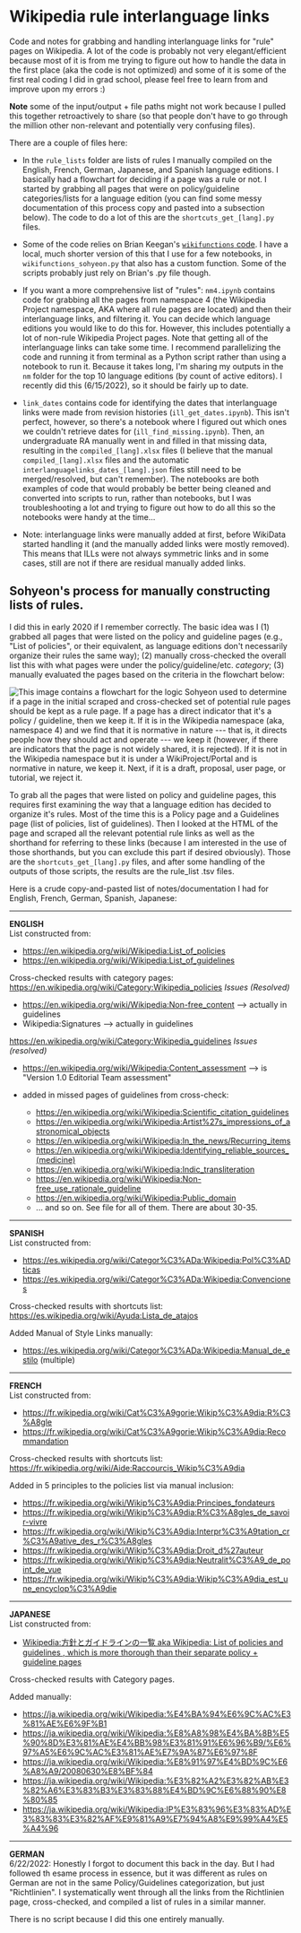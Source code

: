 # Wikipedia rule interlanguage links
Code and notes for grabbing and handling interlanguage links for "rule" pages on Wikipedia. A lot of the code is probably not very elegant/efficient because most of it is from me trying to figure out how to handle the data in the first place (aka the code is not optimized) and some of it is some of the first real coding I did in grad school, please feel free to learn from and improve upon my errors :)

**Note** some of the input/output + file paths might not work because I pulled this together retroactively to share (so that people don't have to go through the million other non-relevant and potentially very confusing files).

There are a couple of files here:

* In the `rule_lists` folder are lists of rules I manually compiled on the English, French, German, Japanese, and Spanish language editions. I basically had a flowchart for deciding if a page was a rule or not. I started by grabbing all pages that were on policy/guideline categories/lists for a language edition (you can find some messy documentation of this process copy and pasted into a subsection below). The code to do a lot of this are the `shortcuts_get_[lang].py` files.

* Some of the code relies on Brian Keegan's [`wikifunctions` code](https://github.com/brianckeegan/wikifunctions/). I have a local, much shorter version of this that I use for a few notebooks, in `wikifunctions_sohyeon.py` that also has a custom function. Some of the scripts probably just rely on Brian's .py file though.

*  If you want a more comprehensive list of "rules": `nm4.ipynb` contains code for grabbing all the pages from namespace 4 (the Wikipedia Project namespace, AKA where all rule pages are located) and then their interlanguage links, and filtering it. You can decide which language editions you would like to do this for. However, this includes potentially a lot of non-rule Wikipedia Project pages. Note that getting all of the interlanguage links can take some time. I recommend parallelizing the code and running it from terminal as a Python script rather than using a notebook to run it. Because it takes long, I'm sharing my outputs in the `nm` folder for the top 10 language editions (by count of active editors). I recently did this (6/15/2022), so it should be fairly up to date.

* `link_dates` contains code for identifying the dates that interlanguage links were made from revision histories (`ill_get_dates.ipynb`). This isn't perfect, however, so there's a notebook where I figured out which ones we couldn't retrieve dates for (`ill_find_missing.ipynb`). Then, an undergraduate RA manually went in and filled in that missing data, resulting in the `compiled_[lang].xlsx` files (I believe that the manual `compiled_[lang].xlsx` files and the automatic `interlanguagelinks_dates_[lang].json` files still need to be merged/resolved, but can't remember). The notebooks are both examples of code that would probably be better being cleaned and converted into scripts to run, rather than notebooks, but I was troubleshooting a lot and trying to figure out how to do all this so the notebooks were handy at the time...

* Note: interlanguage links were manually added at first, before WikiData started handling it (and the manually added links were mostly removed). This means that ILLs were not always symmetric links and in some cases, still are not if there are residual manually added links.

## Sohyeon's process for manually constructing lists of rules.

I did this in early 2020 if I remember correctly. The basic idea was I (1) grabbed all pages that were listed on the policy and guideline pages (e.g., "List of policies", or their equivalent, as language editions don't necessarily organize their rules the same way); (2) manually cross-checked the overall list this with what pages were under the policy/guideline/etc. *category*; (3) manually evaluated the pages based on the criteria in the flowchart below:

![This image contains a flowchart for the logic Sohyeon used to determine if a page in the initial scraped and cross-checked set of potential rule pages should be kept as a rule page. If a page has a direct indicator that it's a policy / guideline, then we keep it. If it is in the Wikipedia namespace (aka, namespace 4) and we find that it is normative in nature --- that is, it directs people how they should act and operate --- we keep it (however, if there are indicators that the page is not widely shared, it is rejected). If it is not in the Wikipedia namespace but it is under a WikiProject/Portal and is normative in nature, we keep it. Next, if it is a draft, proposal, user page, or tutorial, we reject it.](202104__ruleflowchart.png "Potential rule page evaluation flow chart")

To grab all the pages that were listed on policy and guideline pages, this requires first examining the way that a language edition has decided to organize it's rules. Most of the time this is a Policy page and a Guidelines page (list of policies, list of guidelines). Then I looked at the HTML of the page and scraped all the relevant potential rule links as well as the shorthand for referring to these links (because I am interested in the use of those shorthands, but you can exclude this part if desired obviously). Those are the `shortcuts_get_[lang].py` files, and after some handling of the outputs of those scripts, the results are the rule_list .tsv files.

Here is a crude copy-and-pasted list of notes/documentation I had for English, French, German, Spanish, Japanese: 

----
**ENGLISH**<br />
List constructed from:
* https://en.wikipedia.org/wiki/Wikipedia:List_of_policies
* https://en.wikipedia.org/wiki/Wikipedia:List_of_guidelines

Cross-checked results with category pages:
https://en.wikipedia.org/wiki/Category:Wikipedia_policies
*Issues (Resolved)*
* https://en.wikipedia.org/wiki/Wikipedia:Non-free_content --> actually in guidelines
* Wikipedia:Signatures --> actually in guidelines

https://en.wikipedia.org/wiki/Category:Wikipedia_guidelines
*Issues (resolved)*
* https://en.wikipedia.org/wiki/Wikipedia:Content_assessment --> is "Version 1.0 Editorial Team assessment"

* added in missed pages of guidelines from cross-check:
  * https://en.wikipedia.org/wiki/Wikipedia:Scientific_citation_guidelines
  * https://en.wikipedia.org/wiki/Wikipedia:Artist%27s_impressions_of_astronomical_objects
  * https://en.wikipedia.org/wiki/Wikipedia:In_the_news/Recurring_items
  * https://en.wikipedia.org/wiki/Wikipedia:Identifying_reliable_sources_(medicine)
  * https://en.wikipedia.org/wiki/Wikipedia:Indic_transliteration
  * https://en.wikipedia.org/wiki/Wikipedia:Non-free_use_rationale_guideline
  * https://en.wikipedia.org/wiki/Wikipedia:Public_domain
  * ... and so on. See file for all of them. There are about 30-35.

----
**SPANISH**<br />
List constructed from:
* https://es.wikipedia.org/wiki/Categor%C3%ADa:Wikipedia:Pol%C3%ADticas
* https://es.wikipedia.org/wiki/Categor%C3%ADa:Wikipedia:Convenciones

Cross-checked results with shortcuts list: https://es.wikipedia.org/wiki/Ayuda:Lista_de_atajos

Added Manual of Style Links manually:
* https://es.wikipedia.org/wiki/Categor%C3%ADa:Wikipedia:Manual_de_estilo (multiple)

----
**FRENCH**<br />
List constructed from:
* https://fr.wikipedia.org/wiki/Cat%C3%A9gorie:Wikip%C3%A9dia:R%C3%A8gle
* https://fr.wikipedia.org/wiki/Cat%C3%A9gorie:Wikip%C3%A9dia:Recommandation

Cross-checked results with shortcuts list: https://fr.wikipedia.org/wiki/Aide:Raccourcis_Wikip%C3%A9dia

Added in 5 principles to the policies list via manual inclusion:
* https://fr.wikipedia.org/wiki/Wikip%C3%A9dia:Principes_fondateurs
* https://fr.wikipedia.org/wiki/Wikip%C3%A9dia:R%C3%A8gles_de_savoir-vivre
* https://fr.wikipedia.org/wiki/Wikip%C3%A9dia:Interpr%C3%A9tation_cr%C3%A9ative_des_r%C3%A8gles
* https://fr.wikipedia.org/wiki/Wikip%C3%A9dia:Droit_d%27auteur
* https://fr.wikipedia.org/wiki/Wikip%C3%A9dia:Neutralit%C3%A9_de_point_de_vue
* https://fr.wikipedia.org/wiki/Wikip%C3%A9dia:Wikip%C3%A9dia_est_une_encyclop%C3%A9die

----
**JAPANESE**<br />
List constructed from:
* [Wikipedia:方針とガイドラインの一覧
 aka Wikipedia: List of policies and guidelines
, which is more thorough than their separate policy + guideline pages](https://ja.wikipedia.org/wiki/Wikipedia:%E6%96%B9%E9%87%9D%E3%81%A8%E3%82%AC%E3%82%A4%E3%83%89%E3%83%A9%E3%82%A4%E3%83%B3%E3%81%AE%E4%B8%80%E8%A6%A7)

Cross-checked results with Category pages.

Added manually:
* https://ja.wikipedia.org/wiki/Wikipedia:%E4%BA%94%E6%9C%AC%E3%81%AE%E6%9F%B1
* https://ja.wikipedia.org/wiki/Wikipedia:%E8%A8%98%E4%BA%8B%E5%90%8D%E3%81%AE%E4%BB%98%E3%81%91%E6%96%B9/%E6%97%A5%E6%9C%AC%E3%81%AE%E7%9A%87%E6%97%8F
* https://ja.wikipedia.org/wiki/Wikipedia:%E8%91%97%E4%BD%9C%E6%A8%A9/20080630%E8%BF%84
* https://ja.wikipedia.org/wiki/Wikipedia:%E3%82%A2%E3%82%AB%E3%82%A6%E3%83%B3%E3%83%88%E4%BD%9C%E6%88%90%E8%80%85
* https://ja.wikipedia.org/wiki/Wikipedia:IP%E3%83%96%E3%83%AD%E3%83%83%E3%82%AF%E9%81%A9%E7%94%A8%E9%99%A4%E5%A4%96

----
**GERMAN**<br />
6/22/2022: Honestly I forgot to document this back in the day. But I had followed th esame process in essence, but it was different as rules on German are not in the same Policy/Guidelines categorization, but just "Richtlinien". I systematically went through all the links from the Richtlinien page, cross-checked, and compiled a list of rules in a similar manner.

There is no script because I did this one entirely manually.